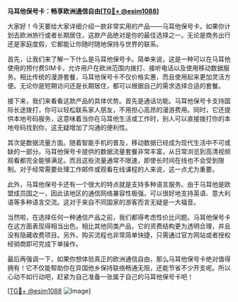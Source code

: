 **马耳他保号卡：畅享欧洲通信自由[[TG💪+ @esim1088](https://t.me/s/esim1088)]**

大家好！今天要给大家详细介绍一款非常实用的产品——马耳他保号卡。如果你计划去欧洲旅行或者长期居住，这款产品绝对是你的最佳选择之一。无论是商务出行还是家庭度假，它都能让你随时随地保持与世界的联系。

首先，让我们来了解一下什么是马耳他保号卡。简单来说，这是一种可以在马耳他使用的预付费SIM卡，允许用户在欧洲范围内拨打、接听电话以及使用移动数据服务。相比传统的漫游套餐，马耳他保号卡不仅价格实惠，而且使用起来更加灵活方便。无论你是短期访问还是长期居住，都可以根据自己的需求选择合适的套餐。

接下来，我们来看看这款产品的具体优势。首先是通话功能。马耳他保号卡支持国际长途拨打，你可以轻松联系家人朋友，不用担心高昂的漫游费用。同时，它还提供本地号码服务，这意味着当你在马耳他生活或工作时，别人可以直接拨打你的本地号码找到你，这无疑增加了沟通的便利性。

其次是数据流量方面。随着智能手机的普及，移动数据已经成为现代生活中不可或缺的一部分。马耳他保号卡提供的数据流量套餐非常丰富，从日常浏览到高清视频观看都完全能够满足。而且这些流量通常不限速，即使长时间在线也不会受到限制。对于经常需要处理工作邮件或观看在线课程的人来说，这一点尤为重要。

此外，马耳他保号卡还有一个很大的特点就是支持多种语言服务。由于马耳他是欧盟成员国之一，因此该地区的通信网络兼容性极强，可以很好地支持英语、意大利语等多种语言交流。这对于来自不同国家的游客而言无疑是一大福音。

当然啦，在选择任何一种通信产品之前，我们都得考虑性价比问题。马耳他保号卡在这方面表现得相当出色。相比其他同类产品，它的资费结构更为透明合理，并且没有隐藏收费项目。另外，购买流程也非常简单快捷，只需通过官方网站或者授权经销商即可完成下单操作。

最后再强调一下，如果你想体验真正的欧洲通信自由，那么马耳他保号卡绝对值得拥有！它不仅能帮助你在异国他乡保持联络畅通无阻，还能节省不少开支呢。所以心动不如行动吧，赶紧为自己准备一张属于自己的马耳他保号卡吧！

[[TG💪+ @esim1088](https://t.me/s/esim1088) ![Image](https://i.postimg.cc/4NQfJmqS/Snipaste-2025-05-13-00-14-12.png)]